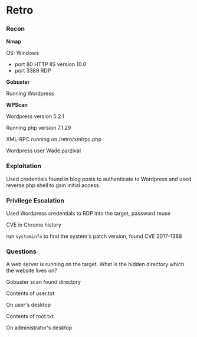 # Retro

### Recon

**Nmap**

OS: Windows

- port 80 HTTP IIS version 10.0
- port 3389 RDP 

**Gobuster**

Running Wordpress

**WPScan**

Wordpress version 5.2.1

Running php version 7.1.29

XML-RPC running on /retro/xmlrpc.php

Wordpress user Wade:parzival

### Exploitation

Used credentials found in blog posts to authenticate to Wordpress and used reverse php shell to gain initial 
access.

### Privilege Escalation

Used Wordpress credentials to RDP into the target, password reuse

CVE in Chrome history

run `systeminfo` to find the system's patch version, found CVE 2017-1388

### Questions

A web server is running on the target. What is the hidden directory which the website lives on?

Gobuster scan found directory

Contents of user.txt

On user's desktop

Contents of root.txt

On administrator's desktop
